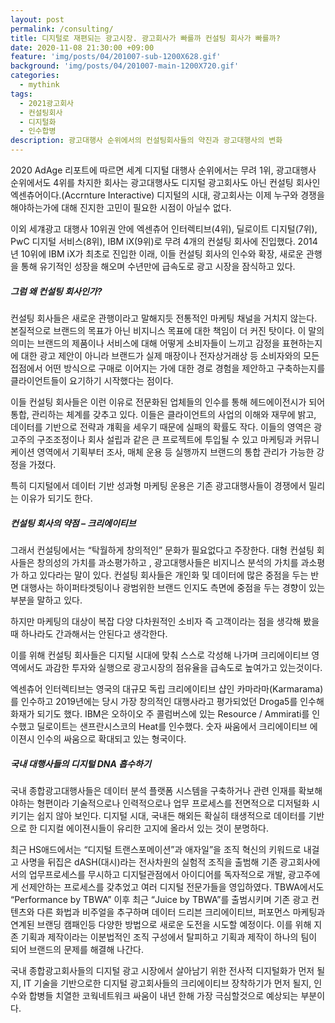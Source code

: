 ```yaml
---
layout: post
permalink: /consulting/
title: 디지털로 재편되는 광고시장. 광고회사가 빠를까 컨설팅 회사가 빠를까?
date: 2020-11-08 21:30:00 +09:00
feature: 'img/posts/04/201007-sub-1200X628.gif'
background: 'img/posts/04/201007-main-1200X720.gif'
categories:
  - mythink
tags:
  - 2021광고회사
  - 컨설팅회사
  - 디지털화
  - 인수합병
description: 광고대행사 순위에서의 컨설팅회사들의 약진과 광고대행사의 변화  
---
```


2020 AdAge 리포트에 따르면 세계 디지털 대행사 순위에서는 무려 1위, 광고대행사 순위에서도 4위를 차지한 회사는 광고대행사도 디지털 광고회사도 아닌 컨설팅 회사인 엑센츄어이다.(Accrnture Interactive)
디지털의 시대, 광고회사는 이제 누구와 경쟁을 해야하는가에 대해 진지한 고민이 필요한 시점이 아닐수 없다.

이외 세걔광고 대행사 10위권 안에 엑센츄어 인터렉티브(4위), 딜로이트 디지털(7위), PwC 디지털 서비스(8위), IBM iX(9위)로 무려 4개의 컨설팅 회사에 진입했다. 2014년 10위에 IBM iX가 최초로 진입한 이래, 이들 컨설팅 회사의 인수와 확장, 새로운 관행을 통해 유기적인 성장을 해오며 수년만에 급속도로 광고 시장을 잠식하고 있다.

##### 그럼 왜 컨설팅 회사인가?

컨설팅 회사들은 새로운 관행이라고 말해지듯 전통적인 마케팅 채널을 거치지 않는다. 본질적으로 브랜드의 목표가 아닌 비지니스 목표에 대한 책임이 더 커진 탓이다. 이 말의 의미는 브랜드의 제품이나 서비스에 대해 어떻게 소비자들이 느끼고 감정을 표현하는지에 대한 광고 제안이 아니라 브랜드가 실제 매장이나 전자상거래상 등 소비자와의 모든 접점에서 어떤 방식으로 구매로 이어지는 가에 대한 경로 경험을 제안하고 구축하는지를 클라이언트들이 요기하기 시작했다는 점이다.

이들 컨설팅 회사들은 이런 이유로 전문화된 업체들의 인수를 통해 헤드에이전시가 되어 통합, 관리하는 체계를 갖추고 있다. 이들은 클라이언트의 사업의 이해와 재무에 밝고, 데이터를 기반으로 전략과 걔획을 세우기 때문에 실패의 확률도 작다. 이들의 영역은 광고주의 구조조정이나 회사 설립과 같은 큰 프로젝트에 투입될 수 있고 마케팅과 커뮤니케이션 영역에서 기획부터 조사, 매체 운용 등 실행까지 브랜드의 통합 관리가 가능한 강정을 가졌다.

특히 디지털에서 데이터 기반 성과형 마케팅 운용은 기존 광고대행사들이 경쟁에서 밀리는 이유가 되기도 한다.

##### 컨설팅 회사의 약점 – 크리에이티브

그래서 컨설팅에서는 “탁월하게 창의적인” 문화가 필요없다고 주장한다. 대형 컨설팅 회사들은 창의성의 가치를 과소평가하고 , 광고대행사들은 비지니스 분석의 가치를 과소평가 하고 있다라는 말이 있다.
컨설팅 회사들은 개인화 및 데이터에 많은 중점을 두는 반면 대행사는 하이퍼타겟팅이나 광범위한 브랜드 인지도 측면에 중점을 두는 경향이 있는 부분을 말하고 있다.

하지만 마케팅의 대상이 복잡 다양 다차원적인 소비자 즉 고객이라는 점을 생각해 봤을때 하나라도 간과해서는 안된다고 생각한다.

이를 위해 컨설팅 회사들은 디지털 시대에 맞춰 스스로 각성해 나가며 크리에이티브 영역에서도 과감한 투자와 실행으로 광고시장의 점유율을 급속도로 높여가고 있는것이다.

엑센츄어 인터렉티브는 영국의 대규모 독립 크리에이티브 샵인 카마라마(Karmarama)를 인수하고 2019년에는 당시 가장 창의적인 대행사라고 평가되었던 Droga5를 인수해 화재가 되기도 했다. IBM은 오하이오 주 콜럼버스에 있는 Resource / Ammirati를 인수했고 딜로이트는 샌프란시스코의 Heat를 인수했다. 숫자 싸움에서 크리에이티브 에이젼시 인수의 싸움으로 확대되고 있는 형국이다.

##### 국내 대행사들의 디지털 DNA 흡수하기

국내 종합광고대행사들은 데이터 분석 플랫폼 시스템을 구축하거나 관련 인재를 확보해야하는 형편이라 기술적으로나 인력적으로나 업무 프로세스를 전면적으로 디저털화 시키기는 쉽지 않아 보인다. 디지털 시대, 국내든 해외든 확실히 태생적으로 데이터를 기반으로 한 디지컬 에이젼시들이 유리한 고지에 올라서 있는 것이 분명하다.

최근 HS애드에서는 “디지털 트랜스포메이션”과 애자일”을 조직 혁신의 키워드로 내걸고 사명을 뒤집은 dASH(대시)라는 전사차원의 실험적 조직을 출범해 기존 광고회사에서의 업무프로세스를 무시하고 디지털관점에서 아이디어를 독자적으로 개발, 광고주에게 선제안하는 프로세스를 갖추었고 여러 디지털 전문가들을 영입하였다.
TBWA에서도 “Performance by TBWA” 이후 최근 “Juice by TBWA”를 출범시키며 기존 광고 컨텐츠와 다른 화법과 비주얼을 추구하며 데이터 드리븐 크리에이티브, 퍼포먼스 마케팅과 연계된 브랜딩 캠패인등 다양한 방법으로 새로운 도전을 시도할 예정이다. 이를 위해 지존 기획과 제작이라는 이분법적인 조직 구성에서 탈피하고 기획과 제작이 하나의 팀이 되어 브랜드의 문제를 해결해 나간다.

국내 종합광고회사들의 디지털 광고 시장에서 살아남기 위한 전사적 디지털화가 먼저 될지, IT 기술을 기반으로한 디지털 광고회사들의 크리에이티브 장착하기가 먼저 될지, 인수와 합병들 치열한 코웍네트워크 싸움이 내년 한해 가장 극심할것으로 예상되는 부분이다.
